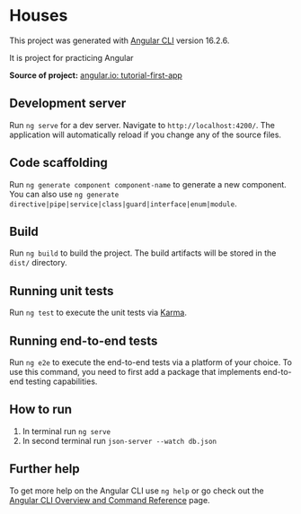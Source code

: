 # Houses

This project was generated with [Angular CLI](https://github.com/angular/angular-cli) version 16.2.6.

It is project for practicing Angular 

**Source of project:** [angular.io: tutorial-first-app](https://angular.io/tutorial/first-app)

## Development server

Run `ng serve` for a dev server. Navigate to `http://localhost:4200/`. The application will automatically reload if you change any of the source files.

## Code scaffolding

Run `ng generate component component-name` to generate a new component. You can also use `ng generate directive|pipe|service|class|guard|interface|enum|module`.

## Build

Run `ng build` to build the project. The build artifacts will be stored in the `dist/` directory.

## Running unit tests

Run `ng test` to execute the unit tests via [Karma](https://karma-runner.github.io).

## Running end-to-end tests

Run `ng e2e` to execute the end-to-end tests via a platform of your choice. To use this command, you need to first add a package that implements end-to-end testing capabilities.

## How to run
1. In terminal run ```ng serve```
2. In second terminal run ```json-server --watch db.json```

## Further help

To get more help on the Angular CLI use `ng help` or go check out the [Angular CLI Overview and Command Reference](https://angular.io/cli) page.

